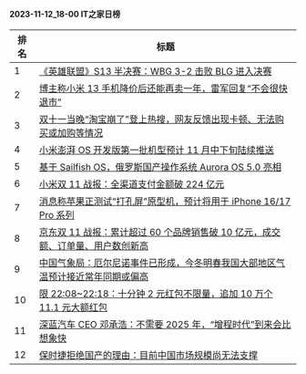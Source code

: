 #### 2023-11-12_18-00  IT之家日榜

| 排名 | 标题|
| --- | ---|
| 1 | [《英雄联盟》S13 半决赛：WBG 3-2 击败 BLG 进入决赛](https://www.ithome.com/0/731/890.htm) |
| 2 | [博主称小米 13 手机降价后还能再卖一年，雷军回复“不会很快退市”](https://www.ithome.com/0/731/883.htm) |
| 3 | [双十一当晚“淘宝崩了”登上热搜，网友反馈出现卡顿、无法购买或加购等情况](https://www.ithome.com/0/731/912.htm) |
| 4 | [小米澎湃 OS 开发版第一批机型预计 11 月中下旬陆续推送](https://www.ithome.com/0/731/933.htm) |
| 5 | [基于 Sailfish OS，俄罗斯国产操作系统 Aurora OS 5.0 亮相](https://www.ithome.com/0/731/921.htm) |
| 6 | [小米双 11 战报：全渠道支付金额破 224 亿元](https://www.ithome.com/0/731/927.htm) |
| 7 | [消息称苹果正测试“打孔屏”原型机，预计将用于 iPhone 16/17 Pro 系列](https://www.ithome.com/0/731/967.htm) |
| 8 | [京东双 11 战报：累计超过 60 个品牌销售破 10 亿元，成交额、订单量、用户数创新高](https://www.ithome.com/0/731/924.htm) |
| 9 | [中国气象局：厄尔尼诺事件已形成，今冬明春我国大部地区气温预计接近常年同期或偏高](https://www.ithome.com/0/731/866.htm) |
| 10 | [限 22:08~22:18：十分钟 2 元红包不限量，追加 10 万个 11.1 元大额红包](https://www.ithome.com/0/731/872.htm) |
| 11 | [深蓝汽车 CEO 邓承浩：不需要 2025 年，“增程时代”到来会比想象快](https://www.ithome.com/0/731/923.htm) |
| 12 | [保时捷拒绝国产的理由：目前中国市场规模尚无法支撑](https://www.ithome.com/0/731/963.htm) |
